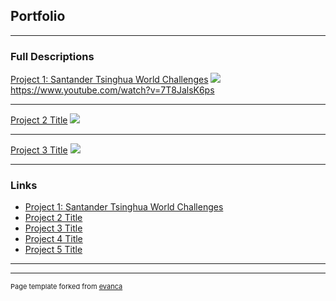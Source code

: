## Portfolio

---

### Full Descriptions

[Project 1: Santander Tsinghua World Challenges](/sample_page)
<img src="images/dummy_thumbnail.jpg?raw=true"/>
https://www.youtube.com/watch?v=7T8JalsK6ps

---
[Project 2 Title](/pdf/sample_presentation.pdf)
<img src="images/dummy_thumbnail.jpg?raw=true"/>

---
[Project 3 Title](http://example.com/)
<img src="images/dummy_thumbnail.jpg?raw=true"/>

---

### Links

- [Project 1: Santander Tsinghua World Challenges](http://thu-san-world-challenges.org/)
- [Project 2 Title](http://example.com/)
- [Project 3 Title](http://example.com/)
- [Project 4 Title](http://example.com/)
- [Project 5 Title](http://example.com/)

---




---
<p style="font-size:11px">Page template forked from <a href="https://github.com/evanca/quick-portfolio">evanca</a></p>
<!-- Remove above link if you don't want to attibute -->
